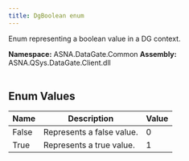 ```yaml
---
title: DgBoolean enum
---
```


Enum representing a boolean value in a DG context.

**Namespace:** ASNA.DataGate.Common
**Assembly:** ASNA.QSys.DataGate.Client.dll
<br>
<br>

## Enum Values

| Name | Description | Value
| --- | --- | --- 
| False | Represents a false value. | 0 |
| True | Represents a true value. | 1 |
